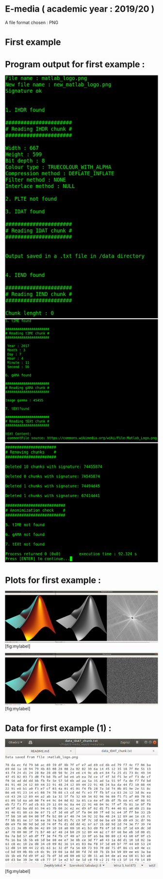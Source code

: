 # E-media ( academic year : 2019/20 )

A file format chosen : PNG

# First example 
# Program output for first example  :

![Test Image 1](github_images/1_1.png)
![Test Image 1](github_images/1_2.png)
![Test Image 1](github_images/1_3.png)

# Plots for first example  :

![Zdjęcie projektu ](github_images/example1_1.png "fig:") 
[fig:mylabel]

![Zdjęcie projektu ](github_images/example1_2.png "fig:") 
[fig:mylabel]

# Data for first example (1) :

![Zdjęcie projektu ](github_images/example1_3.png "fig:") 
[fig:mylabel]



